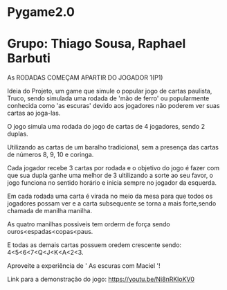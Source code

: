 # Pygame2.0
# Grupo: Thiago Sousa, Raphael Barbuti

As RODADAS COMEÇAM APARTIR DO JOGADOR 1(P1)

Ideia do Projeto, um game que simule o popular jogo de cartas paulista, Truco, sendo simulada uma rodada de 'mão de ferro' ou popularmente conhecida como 'as escuras' devido aos jogadores não poderem ver suas cartas ao joga-las.

O jogo simula uma rodada do jogo de cartas de 4 jogadores, sendo 2 duplas.

Utilizando as cartas de um baralho tradicional, sem a presença das cartas de números 8, 9, 10 e coringa.

Cada jogador recebe 3 cartas por rodada e o objetivo do jogo é fazer com que sua dupla ganhe uma melhor de 3 ultilizando a sorte ao seu favor, o jogo funciona no sentido horário e inicia sempre no jogador da esquerda. 

Em cada rodada uma carta é virada no meio da mesa para que todos os jogadores possam ver e a carta subsequente se torna a mais forte,sendo chamada de manilha manilha.

As quatro manilhas possiveis tem orderm de força sendo ouros<espadas<copas<paus.

E todas as demais cartas possuem oredem crescente sendo: 4<5<6<7<Q<J<K<A<2<3.

Aproveite a experiência de ' As escuras com Maciel '!

Link para a demonstração do jogo: 
https://youtu.be/Ni8nRKloKV0
